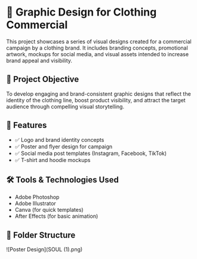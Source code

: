 # 🎨 Graphic Design for Clothing Commercial

This project showcases a series of visual designs created for a commercial campaign by a clothing brand. It includes branding concepts, promotional artwork, mockups for social media, and visual assets intended to increase brand appeal and visibility.

## 📌 Project Objective

To develop engaging and brand-consistent graphic designs that reflect the identity of the clothing line, boost product visibility, and attract the target audience through compelling visual storytelling.

## 🧩 Features

- ✅ Logo and brand identity concepts  
- ✅ Poster and flyer design for campaign  
- ✅ Social media post templates (Instagram, Facebook, TikTok)  
- ✅ T-shirt and hoodie mockups  

## 🛠️ Tools & Technologies Used

- Adobe Photoshop
- Adobe Illustrator
- Canva (for quick templates)
- After Effects (for basic animation)

## 📁 Folder Structure

![Poster Design](SOUL (1).png)
